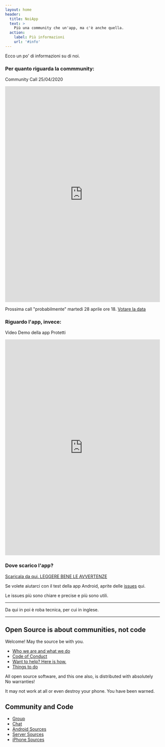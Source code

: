 ```yaml
---
layout: home
header:
  title: NoiApp
  text: >
    Più una community che un'app, ma c'è anche quella.
  action:
    label: Più informazioni
    url: '#info'
---
```


<a name="info">
Ecco un po' di informazioni su di noi.
  
### Per quanto riguarda la commmunity:

Community Call 25/04/2020

<iframe width="100%" height="700px" src="https://www.youtube.com/embed/5mNIAq5bYpo" frameborder="0" allow="accelerometer; autoplay; encrypted-media; gyroscope; picture-in-picture" allowfullscreen></iframe>

Prossima call "probabilmente" martedì 28 aprile ore 18. [Votare la data](https://groups.google.com/forum/#!topic/noiapp/4ChLn547Hsk)

### Riguardo l'app, invece:

Video Demo della app Protetti

<iframe width="100%" height="700px" src="https://www.youtube.com/embed/dPB7uXrVibc" frameborder="0" allow="accelerometer; autoplay; encrypted-media; gyroscope; picture-in-picture" allowfullscreen></iframe>

### Dove scarico l'app? 

[Scaricala da qui. LEGGERE BENE LE AVVERTENZE](https://github.com/noiapp/noi-app-android/releases/tag/0.2.0) 

Se volete aiutarci con il test della app Android, aprite delle [issues](https://github.com/noiapp/noi-app-android/issues) qui.

Le issues più sono chiare e precise e più sono utili.

---

Da qui in poi è roba tecnica, per cui in inglese. 

---

## Open Source is about communities, not code

Welcome! May the source be with you.

- [Who we are and what we do](about.md)
- [Code of Conduct](conduct.md)
- [Want to help? Here is how.](helpus.md)
- [Things to do](https://github.com/noiapp/project)

All open source software, and this one also, is distributed with absolutely No warranties! 

It may not work at all or even destroy your phone. You have been warned.

## Community and Code

- [Group](https://groups.google.com/forum/#!forum/noiapp)
- [Chat](https://join.slack.com/t/noiapp/shared_invite/zt-dzdakd34-KvCn3HMlebqTH4ewlGamhg)
- [Android Sources](https://github.com/noiapp/noi-app-android)
- [Server Sources](https://github.com/noiapp/noiapp-backend)
- [iPhone Sources](https://github.com/noiapp/noi-app-ios)

